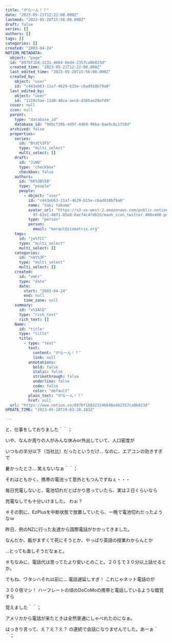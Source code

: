 ```yaml
---
title: "がらーん！？"
date: "2023-05-21T12:22:00.000Z"
lastmod: "2023-05-28T15:56:00.000Z"
draft: false
series: []
authors: []
tags: []
categories: []
created: "2003-04-24"
NOTION_METADATA:
  object: "page"
  id: "897bf1b8-3231-4664-8ed4-2357ca0b023d"
  created_time: "2023-05-21T12:22:00.000Z"
  last_edited_time: "2023-05-28T15:56:00.000Z"
  created_by:
    object: "user"
    id: "c443eb63-11a7-4629-b15e-c6ad918b79a0"
  last_edited_by:
    object: "user"
    id: "1219c5ae-11d8-48ce-aec6-d385ae29af49"
  cover: null
  icon: null
  parent:
    type: "database_id"
    database_id: "9dbcf20b-4d97-4d69-98ba-8ae9c8c1f58d"
  archived: false
  properties:
    series:
      id: "B%3C%3FS"
      type: "multi_select"
      multi_select: []
    draft:
      id: "JiWU"
      type: "checkbox"
      checkbox: false
    authors:
      id: "bK%3B%5B"
      type: "people"
      people:
        - object: "user"
          id: "c443eb63-11a7-4629-b15e-c6ad918b79a0"
          name: "Saki Yakumo"
          avatar_url: "https://s3-us-west-2.amazonaws.com/public.notion-static.com/3ad1c4\
            97-61e1-48f1-85e8-6acf4c4fdb2d/maoh_icon_twitter_400x400.png"
          type: "person"
          person:
            email: "marqut@ziomatrix.org"
    tags:
      id: "jw%7CC"
      type: "multi_select"
      multi_select: []
    categories:
      id: "nbY%3F"
      type: "multi_select"
      multi_select: []
    created:
      id: "vmFr"
      type: "date"
      date:
        start: "2003-04-24"
        end: null
        time_zone: null
    summary:
      id: "x%3AlD"
      type: "rich_text"
      rich_text: []
    Name:
      id: "title"
      type: "title"
      title:
        - type: "text"
          text:
            content: "がらーん！？"
            link: null
          annotations:
            bold: false
            italic: false
            strikethrough: false
            underline: false
            code: false
            color: "default"
          plain_text: "がらーん！？"
          href: null
  url: "https://www.notion.so/897bf1b8323146648ed42357ca0b023d"
UPDATE_TIME: "2023-05-28T19:03:28.183Z"

---
```

<link rel="stylesheet" href="https://cdn.jsdelivr.net/npm/katex@0.16.2/dist/katex.min.css" integrity="sha384-bYdxxUwYipFNohQlHt0bjN/LCpueqWz13HufFEV1SUatKs1cm4L6fFgCi1jT643X" crossorigin="anonymous">


と、仕事をしておりました＾＾；


いや、なんか周りの人がみんな休みor外出していて、人口密度が


いつもの半分以下（当社比）だったというだけ… なのに、エアコンの効きすぎで


暑かったとさ… 笑えないなぁ＾＾；


それはともかく、携帯の電池って意外ともつんですねぇ・・・


毎日充電しないと、電池切れだとばかり思っていたら、実は２日くらいなら


充電なしでも十分いけました。 わぉ？


＃その割に、EzPlusを中断状態で放置していたら、一晩で電池切れだったようなｗ


昨日、例のNZに行った友達から国際電話がかかってきました。


なんだか、飯がまずくて死にそうとか、やっぱり英語の授業わからんとか


…とっても楽しそうだなぁと。


＃ちなみに、電話代は思ってたより安いとのこと。２０＄で３０分以上話せるとか。


でもね、ワタシハそれ以前に… 電話遅延しすぎ！ これじゃネット電話のが


３００倍マシ！ ハーフレートの頃のDoCoMoの携帯と電話しているような錯覚すら


覚えました＾＾；


アメリカから電話が来たときは全然普通にしゃべれたのになぁ。


はっきり言って、え？え？え？ の連続で会話になりませんでした。あーぁ＾＾；

